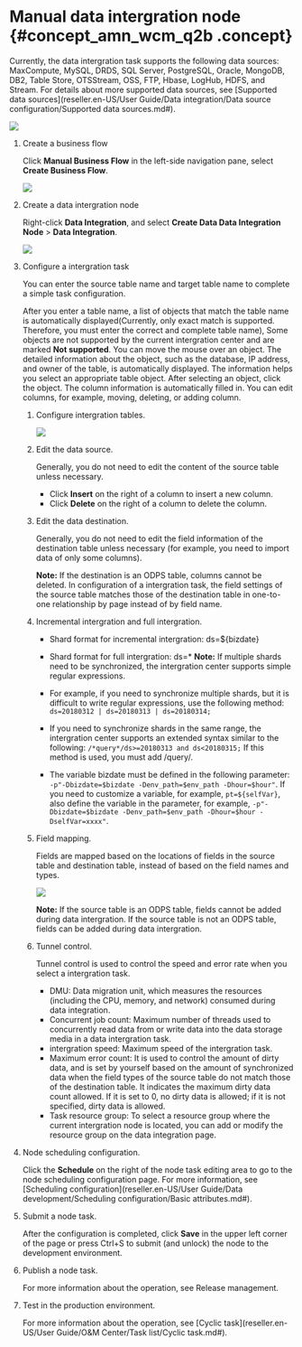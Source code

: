 # Manual data intergration node {#concept_amn_wcm_q2b .concept}

Currently, the data intergration task supports the following data sources: MaxCompute, MySQL, DRDS, SQL Server, PostgreSQL, Oracle, MongoDB, DB2, Table Store, OTSStream, OSS, FTP, Hbase, LogHub, HDFS, and Stream. For details about more supported data sources, see [Supported data sources](reseller.en-US/User Guide/Data integration/Data source configuration/Supported data sources.md#).

![](http://static-aliyun-doc.oss-cn-hangzhou.aliyuncs.com/assets/img/16323/15525337288058_en-US.png)

1.  Create a business flow

    Click **Manual Business Flow** in the left-side navigation pane, select **Create Business Flow**.

    ![](http://static-aliyun-doc.oss-cn-hangzhou.aliyuncs.com/assets/img/16319/15525337287961_en-US.png)

2.  Create a data intergration node

    Right-click **Data Integration**, and select **Create Data Data Integration Node** \> **Data Integration**.

    ![](http://static-aliyun-doc.oss-cn-hangzhou.aliyuncs.com/assets/img/16323/15525337288059_en-US.png)

3.  Configure a intergration task

    You can enter the source table name and target table name to complete a simple task configuration.

    After you enter a table name, a list of objects that match the table name is automatically displayed\(Currently, only exact match is supported. Therefore, you must enter the correct and complete table name\), Some objects are not supported by the current intergration center and are marked **Not supported**. You can move the mouse over an object. The detailed information about the object, such as the database, IP address, and owner of the table, is automatically displayed. The information helps you select an appropriate table object. After selecting an object, click the object. The column information is automatically filled in. You can edit columns, for example, moving, deleting, or adding column.

    1.  Configure intergration tables.

        ![](http://static-aliyun-doc.oss-cn-hangzhou.aliyuncs.com/assets/img/16323/15525337288068_en-US.png)

    2.  Edit the data source.

        Generally, you do not need to edit the content of the source table unless necessary.

        -   Click **Insert** on the right of a column to insert a new column.
        -   Click **Delete** on the right of a column to delete the column.
    3.  Edit the data destination.

        Generally, you do not need to edit the field information of the destination table unless necessary \(for example, you need to import data of only some columns\).

        **Note:** If the destination is an ODPS table, columns cannot be deleted. In configuration of a intergration task, the field settings of the source table matches those of the destination table in one-to-one relationship by page instead of by field name.

    4.  Incremental intergration and full intergration.

        -   Shard format for incremental intergration: ds=$\{bizdate\}
        -   Shard format for full intergration: ds=\*
        **Note:** If multiple shards need to be synchronized, the intergration center supports simple regular expressions.

        -   For example, if you need to synchronize multiple shards, but it is difficult to write regular expressions, use the following method: `ds=20180312 | ds=20180313 | ds=20180314;`
        -   If you need to synchronize shards in the same range, the intergration center supports an extended syntax similar to the following: `/*query*/ds>=20180313 and ds<20180315;` If this method is used, you must add /query/.
        -   The variable bizdate must be defined in the following parameter: `-p"-Dbizdate=$bizdate -Denv_path=$env_path -Dhour=$hour"`. If you need to customize a variable, for example, `pt=${selfVar}`, also define the variable in the parameter, for example, `-p"-Dbizdate=$bizdate -Denv_path=$env_path -Dhour=$hour -DselfVar=xxxx"`.
    5.  Field mapping.

        Fields are mapped based on the locations of fields in the source table and destination table, instead of based on the field names and types.

        ![](http://static-aliyun-doc.oss-cn-hangzhou.aliyuncs.com/assets/img/16323/15525337288081_en-US.png)

        **Note:** If the source table is an ODPS table, fields cannot be added during data intergration. If the source table is not an ODPS table, fields can be added during data intergration.

    6.  Tunnel control.

        Tunnel control is used to control the speed and error rate when you select a intergration task. 

        -   DMU: Data migration unit, which measures the resources \(including the CPU, memory, and network\) consumed during data integration.
        -   Concurrent job count: Maximum number of threads used to concurrently read data from or write data into the data storage media in a data intergration task. 
        -   intergration speed: Maximum speed of the intergration task.
        -   Maximum error count: It is used to control the amount of dirty data, and is set by yourself based on the amount of synchronized data when the field types of the source table do not match those of the destination table. It indicates the maximum dirty data count allowed. If it is set to 0, no dirty data is allowed; if it is not specified, dirty data is allowed.
        -   Task resource group: To select a resource group where the current intergration node is located, you can add or modify the resource group on the data integration page.
4.  Node scheduling configuration.

    Click the **Schedule** on the right of the node task editing area to go to the node scheduling configuration page. For more information, see [Scheduling configuration](reseller.en-US/User Guide/Data development/Scheduling configuration/Basic attributes.md#).

5.  Submit a node task.

    After the configuration is completed, click **Save** in the upper left corner of the page or press Ctrl+S to submit \(and unlock\) the node to the development environment. 

6.  Publish a node task.

    For more information about the operation, see Release management.

7.  Test in the production environment.

    For more information about the operation, see [Cyclic task](reseller.en-US/User Guide/O&M Center/Task list/Cyclic task.md#).


